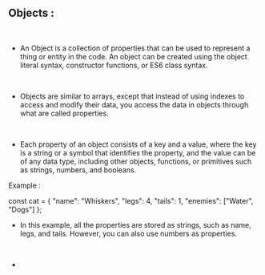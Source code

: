  <h2>Objects : </h2> &nbsp;

- An Object is a collection of properties that can be used to represent a thing or entity in the code. An object can be created using the object literal syntax, constructor functions, or ES6 class syntax.
 <br>

- Objects are similar to arrays, except that instead of using indexes to access and modify their data, you access the data in objects through what are called properties.
<br>

- Each property of an object consists of a key and a value, where the key is a string or a symbol that identifies the property, and the value can be of any data type, including other objects, functions, or primitives such as strings, numbers, and booleans.

Example :

const cat = {
  "name": "Whiskers",
  "legs": 4,
  "tails": 1,
  "enemies": ["Water", "Dogs"]
};

- In this example, all the properties are stored as strings, such as name, legs, and tails. However, you can also use numbers as properties.  
<br>

- 

